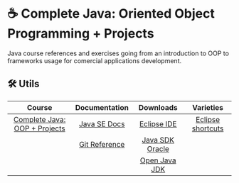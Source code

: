 # ☕ Complete Java: Oriented Object Programming + Projects

Java course references and exercises going from an introduction to OOP to frameworks usage for comercial applications development.

## 🛠 Utils

| Course| Documentation | Downloads | Varieties |
|:------:|:-------------:|:--------:|:---------:|
|[Complete Java: OOP + Projects](https://www.udemy.com/course/java-curso-completo/) |  [Java SE Docs](https://docs.oracle.com/en/java/javase/index.html) | [Eclipse IDE](https://www.eclipse.org/downloads/) | [Eclipse shortcuts](https://www.codejava.net/ides/eclipse/25-eclipse-shortcut-keys-for-code-editing) |
| | [Git Reference](https://git-scm.com/docs) | [Java SDK Oracle](https://www.oracle.com/br/java/technologies/downloads/) | |
| | | [Open Java JDK](https://www.openlogic.com/openjdk-downloads)
